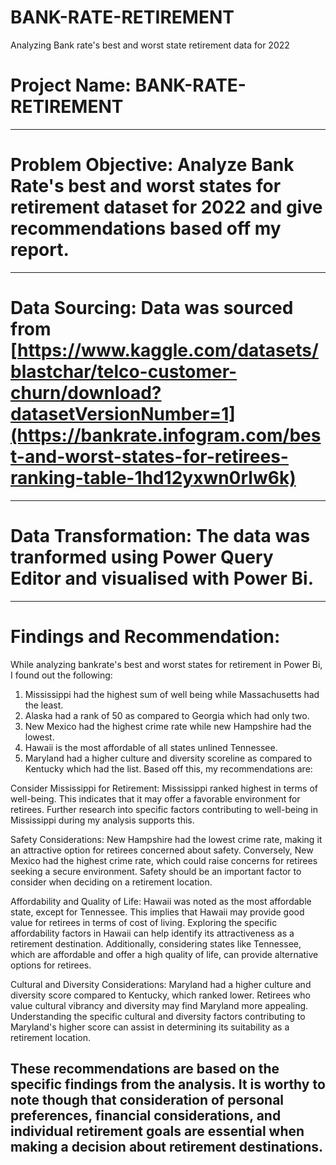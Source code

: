 # BANK-RATE-RETIREMENT
Analyzing Bank rate's best and worst state retirement data for 2022

# Project Name: BANK-RATE-RETIREMENT


-------
# Problem Objective: Analyze Bank Rate's best and worst states for retirement dataset for 2022 and give recommendations based off my report.



------
# Data Sourcing: Data was sourced from [https://www.kaggle.com/datasets/blastchar/telco-customer-churn/download?datasetVersionNumber=1](https://bankrate.infogram.com/best-and-worst-states-for-retirees-ranking-table-1hd12yxwn0rlw6k)



--------
# Data Transformation: The data was tranformed using Power Query Editor and visualised with Power Bi.


-------
# Findings and Recommendation:
While analyzing bankrate's best and worst states for retirement in Power Bi, I found out the following:
1. Mississippi had the highest sum of well being while Massachusetts had the least.
2. Alaska had a rank of 50 as compared to Georgia which had only two.
3. New Mexico had the highest crime rate while new Hampshire had the lowest.
4. Hawaii is the most affordable of all states unlined Tennessee.
5. Maryland had a higher culture and diversity scoreline as compared to Kentucky which had the list.
Based off this, my recommendations are:

Consider Mississippi for Retirement: Mississippi ranked highest in terms of well-being. This indicates that it may offer a favorable environment for retirees. Further research into specific factors contributing to well-being in Mississippi during my analysis supports this.

Safety Considerations: New Hampshire had the lowest crime rate, making it an attractive option for retirees concerned about safety. Conversely, New Mexico had the highest crime rate, which could raise concerns for retirees seeking a secure environment. Safety should be an important factor to consider when deciding on a retirement location.

Affordability and Quality of Life: Hawaii was noted as the most affordable state, except for Tennessee. This implies that Hawaii may provide good value for retirees in terms of cost of living. Exploring the specific affordability factors in Hawaii can help identify its attractiveness as a retirement destination. Additionally, considering states like Tennessee, which are affordable and offer a high quality of life, can provide alternative options for retirees.

Cultural and Diversity Considerations: Maryland had a higher culture and diversity score compared to Kentucky, which ranked lower. Retirees who value cultural vibrancy and diversity may find Maryland more appealing. Understanding the specific cultural and diversity factors contributing to Maryland's higher score can assist in determining its suitability as a retirement location.

These recommendations are based on the specific findings from the analysis. It is worthy to note though that consideration of personal preferences, financial considerations, and individual retirement goals are essential when making a decision about retirement destinations.
-----
